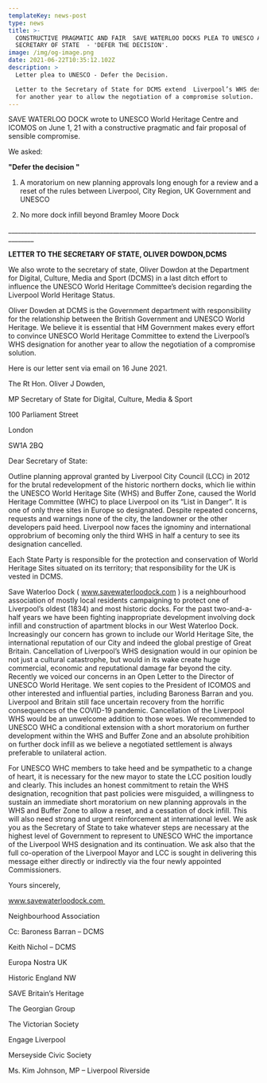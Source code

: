 ```yaml
---
templateKey: news-post
type: news
title: >-
  CONSTRUCTIVE PRAGMATIC AND FAIR  SAVE WATERLOO DOCKS PLEA TO UNESCO AND THE
  SECRETARY OF STATE  - 'DEFER THE DECISION'.  
image: /img/og-image.png
date: 2021-06-22T10:35:12.102Z
description: >
  Letter plea to UNESCO - Defer the Decision.

  Letter to the Secretary of State for DCMS extend  Liverpool’s WHS designation
  for another year to allow the negotiation of a compromise solution.
---
```

SAVE WATERLOO DOCK wrote to UNESCO World Heritage Centre and ICOMOS on June 1, 21 with a constructive pragmatic and fair proposal of  sensible compromise. 

We asked:

**"Defer the decision "**

1. A moratorium on new planning approvals long enough for a review and a reset of the rules between Liverpool, City Region, UK Government and UNESCO

2. No more dock infill beyond Bramley Moore Dock

\_\_\_\_\_\_\_\_\_\_\_\_\_\_\_\_\_\_\_\_\_\_\_\_\_\_\_\_\_\_\_\_\_\_\_\_\_\_\_\_\_\_\_\_\_\_\_\_\_\_\_\_\_\_\_\_\_\_\_\_\_\_\_\_\_\_\_\_\_\_\_\_\_\_\_\_\_\_\_\_\_\_\_\_\_\_



**LETTER TO THE SECRETARY OF STATE, OLIVER DOWDON,DCMS**

 We also wrote to the secretary of state, Oliver Dowdon at the Department for Digital, Culture, Media and Sport (DCMS) in  a last ditch effort to influence the UNESCO World Heritage Committee’s decision regarding the Liverpool World Heritage Status. 

Oliver Dowden at DCMS is the Government department with responsibility for the relationship between the British Government and UNESCO World Heritage. We believe it is essential that HM Government makes every effort to convince UNESCO World Heritage Committee to extend the Liverpool’s WHS designation for another year to allow the negotiation of a compromise solution.



Here is our letter sent via email on 16 June 2021.

The Rt Hon. Oliver J Dowden, 

MP Secretary of State for Digital, Culture, Media & Sport

100 Parliament Street 

London 

SW1A 2BQ 



Dear Secretary of State: 

Outline planning approval granted by Liverpool City Council (LCC) in 2012 for the brutal redevelopment of the historic northern docks, which lie within the UNESCO World Heritage Site (WHS) and Buffer Zone, caused the World Heritage Committee (WHC) to place Liverpool on its “List in Danger”. It is one of only three sites in Europe so designated. Despite repeated concerns, requests and warnings none of the city, the landowner or the other developers paid heed. Liverpool now faces the ignominy and international opprobrium of becoming only the third WHS in half a century to see its designation cancelled. 



Each State Party is responsible for the protection and conservation of World Heritage Sites situated on its territory; that responsibility for the UK is vested in DCMS. 



Save Waterloo Dock ( www.savewaterloodock.com ) is a neighbourhood association of mostly local residents campaigning to protect one of Liverpool’s oldest (1834) and most historic docks. For the past two-and-a-half years we have been fighting inappropriate development involving dock infill and construction of apartment blocks in our West Waterloo Dock. Increasingly our concern has grown to include our World Heritage Site, the international reputation of our City and indeed the global prestige of Great Britain. Cancellation of Liverpool’s WHS designation would in our opinion be not just a cultural catastrophe, but would in its wake create huge commercial, economic and reputational damage far beyond the city. Recently we voiced our concerns in an Open Letter to the Director of UNESCO World Heritage. We sent copies to the President of ICOMOS and other interested and influential parties, including Baroness Barran and you. Liverpool and Britain still face uncertain recovery from the horrific consequences of the COVID-19 pandemic. Cancellation of the Liverpool WHS would be an unwelcome addition to those woes. We recommended to UNESCO WHC a conditional extension with a short moratorium on further development within the WHS and Buffer Zone and an absolute prohibition on further dock infill as we believe a negotiated settlement is always preferable to unilateral action. 



For UNESCO WHC members to take heed and be sympathetic to a change of heart, it is necessary for the new mayor to state the LCC position loudly and clearly. This includes an honest commitment to retain the WHS designation, recognition that past policies were misguided, a willingness to sustain an immediate short moratorium on new planning approvals in the WHS and Buffer Zone to allow a reset, and a cessation of dock infill. This will also need strong and urgent reinforcement at international level. We ask you as the Secretary of State to take whatever steps are necessary at the highest level of Government to represent to UNESCO WHC the importance of the Liverpool WHS designation and its continuation. We ask also that the full co-operation of the Liverpool Mayor and LCC is sought in delivering this message either directly or indirectly via the four newly appointed Commissioners. 



Yours sincerely, 



www.savewaterloodock.com 

Neighbourhood Association 



Cc: Baroness Barran – DCMS 

Keith Nichol – DCMS 



Europa Nostra UK 

Historic England NW 

SAVE Britain’s Heritage 

The Georgian Group 

The Victorian Society 



Engage Liverpool 

Merseyside Civic Society 



Ms. Kim Johnson, MP – Liverpool Riverside
